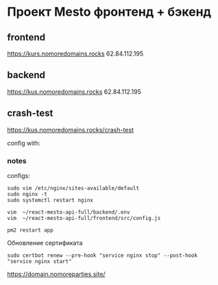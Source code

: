 # Проект Mesto фронтенд + бэкенд


## frontend
https://kurs.nomoredomains.rocks
62.84.112.195

## backend
https://kus.nomoredomains.rocks
62.84.112.195

## crash-test
https://kus.nomoredomains.rocks/crash-test


config with:



### notes
configs: 

```
sudo vim /etc/nginx/sites-available/default
sudo nginx -t
sudo systemctl restart nginx 

vim  ~/react-mesto-api-full/backend/.env
vim  ~/react-mesto-api-full/frontend/src/config.js
 
pm2 restart app
```

Обновление сертификата

```
sudo certbot renew --pre-hook "service nginx stop" --post-hook "service nginx start"
```


https://domain.nomoreparties.site/ 
